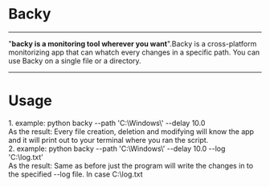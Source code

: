 <h1>Backy</h1>
<hr />
<p>
"<strong>backy is a monitoring tool wherever you want</strong>".Backy is a cross-platform
monitorizing app that can whatch every changes in a specific path. You can use Backy on a single file
or a directory.
</p>
<hr />
<h1> Usage </h1>
<p>
 1. example: python backy --path 'C:\Windows\' --delay 10.0 <br />
 As the result: Every file creation, deletion and modifying will know the app and it will print out to your terminal where you ran the script. <br />
 2. example: python backy --path 'C:\Windows\' --delay 10.0 --log 'C:\log.txt' <br />
 As the result: Same as before just the program will write the changes in to the specified --log file. In case C:\log.txt  <br />
<p>

